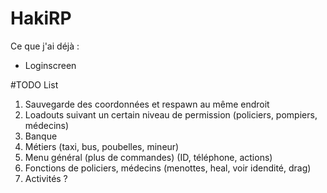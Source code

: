 # HakiRP

Ce que j'ai déjà :

- Loginscreen


#TODO List

1. Sauvegarde des coordonnées et respawn au même endroit
2. Loadouts suivant un certain niveau de permission (policiers, pompiers, médecins)
3. Banque
4. Métiers (taxi, bus, poubelles, mineur)
5. Menu général (plus de commandes) (ID, téléphone, actions)
6. Fonctions de policiers, médecins (menottes, heal, voir idendité, drag)
7. Activités ?
